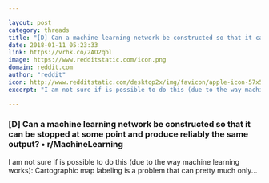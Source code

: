 ```yaml
---

layout: post
category: threads
title: "[D] Can a machine learning network be constructed so that it can be stopped at some point and produce reliably the same output?"
date: 2018-01-11 05:23:33
link: https://vrhk.co/2AO2qbl
image: https://www.redditstatic.com/icon.png
domain: reddit.com
author: "reddit"
icon: http://www.redditstatic.com/desktop2x/img/favicon/apple-icon-57x57.png
excerpt: "I am not sure if is possible to do this (due to the way machine learning works): Cartographic map labeling is a problem that can pretty much only..."

---
```


### [D] Can a machine learning network be constructed so that it can be stopped at some point and produce reliably the same output? • r/MachineLearning

I am not sure if is possible to do this (due to the way machine learning works): Cartographic map labeling is a problem that can pretty much only...